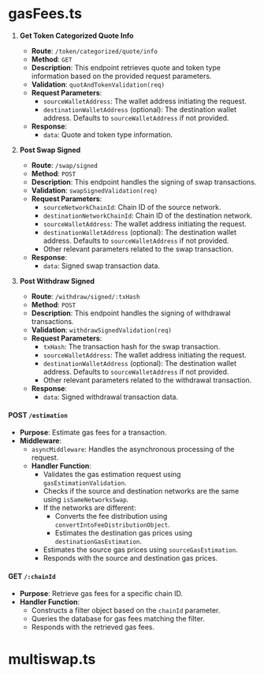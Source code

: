 # gasFees.ts

1.  **Get Token Categorized Quote Info**

    - **Route**: `/token/categorized/quote/info`
    - **Method**: `GET`
    - **Description**: This endpoint retrieves quote and token type information based on the provided request parameters.
    - **Validation**: `quotAndTokenValidation(req)`
    - **Request Parameters**:
      - `sourceWalletAddress`: The wallet address initiating the request.
      - `destinationWalletAddress` (optional): The destination wallet address. Defaults to `sourceWalletAddress` if not provided.
    - **Response**:
      - `data`: Quote and token type information.

2.  **Post Swap Signed**

    - **Route**: `/swap/signed`
    - **Method**: `POST`
    - **Description**: This endpoint handles the signing of swap transactions.
    - **Validation**: `swapSignedValidation(req)`
    - **Request Parameters**:
      - `sourceNetworkChainId`: Chain ID of the source network.
      - `destinationNetworkChainId`: Chain ID of the destination network.
      - `sourceWalletAddress`: The wallet address initiating the request.
      - `destinationWalletAddress` (optional): The destination wallet address. Defaults to `sourceWalletAddress` if not provided.
      - Other relevant parameters related to the swap transaction.
    - **Response**:
      - `data`: Signed swap transaction data.

3.  **Post Withdraw Signed**

    - **Route**: `/withdraw/signed/:txHash`
    - **Method**: `POST`
    - **Description**: This endpoint handles the signing of withdrawal transactions.
    - **Validation**: `withdrawSignedValidation(req)`
    - **Request Parameters**:
      - `txHash`: The transaction hash for the swap transaction.
      - `sourceWalletAddress`: The wallet address initiating the request.
      - `destinationWalletAddress` (optional): The destination wallet address. Defaults to `sourceWalletAddress` if not provided.
      - Other relevant parameters related to the withdrawal transaction.
    - **Response**:
      - `data`: Signed withdrawal transaction data.

#### POST `/estimation`

- **Purpose**: Estimate gas fees for a transaction.
- **Middleware**:
  - `asyncMiddleware`: Handles the asynchronous processing of the request.
  - **Handler Function**:
    - Validates the gas estimation request using `gasEstimationValidation`.
    - Checks if the source and destination networks are the same using `isSameNetworksSwap`.
    - If the networks are different:
      - Converts the fee distribution using `convertIntoFeeDistributionObject`.
      - Estimates the destination gas prices using `destinationGasEstimation`.
    - Estimates the source gas prices using `sourceGasEstimation`.
    - Responds with the source and destination gas prices.

#### GET `/:chainId`

- **Purpose**: Retrieve gas fees for a specific chain ID.
- **Handler Function**:
  - Constructs a filter object based on the `chainId` parameter.
  - Queries the database for gas fees matching the filter.
  - Responds with the retrieved gas fees.

# multiswap.ts
